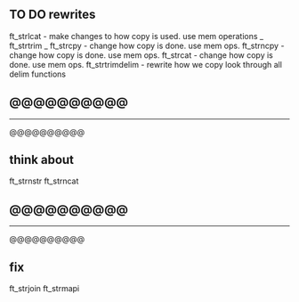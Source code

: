TO DO
rewrites
----------
ft_strlcat - make changes to how copy is used. use mem operations _
ft_strtrim _
ft_strcpy - change how copy is done. use mem ops.
ft_strncpy - change how copy is done. use mem ops.
ft_strcat - change how copy is done. use mem ops.
ft_strtrimdelim - rewrite how we copy
	look through all delim functions

@@@@@@@@@@
----------
----------
@@@@@@@@@@

think about
----------
ft_strnstr
ft_strncat

@@@@@@@@@@
----------
----------
@@@@@@@@@@

fix
----------
ft_strjoin
ft_strmapi
